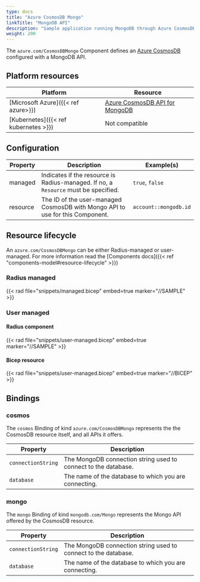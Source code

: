```yaml
---
type: docs
title: "Azure CosmosDB Mongo"
linkTitle: "MongoDB API"
description: "Sample application running MongoDB through Azure CosmosDB API"
weight: 200
---
```


The `azure.com/CosmosDBMongo` Component defines an [Azure CosmosDB](https://azure.microsoft.com/en-us/services/cosmos-db/) configured with a MongoDB API.

## Platform resources

| Platform | Resource |
|----------|----------|
| [Microsoft Azure]({{< ref azure>}}) | [Azure CosmosDB API for MongoDB](https://docs.microsoft.com/en-us/azure/cosmos-db/mongodb-introduction)
| [Kubernetes]({{< ref kubernetes >}}) | Not compatible

## Configuration

| Property | Description | Example(s) |
|----------|-------------|---------|
| managed | Indicates if the resource is Radius-managed. If no, a `Resource` must be specified. | `true`, `false`
| resource | The ID of the user-managed CosmosDB with Mongo API to use for this Component. | `account::mongodb.id`

## Resource lifecycle

An `azure.com/CosmosDBMongo` can be either Radius-managed or user-managed. For more information read the [Components docs]({{< ref "components-model#resource-lifecycle" >}})

### Radius managed

{{< rad file="snippets/managed.bicep" embed=true marker="//SAMPLE" >}}

### User managed

#### Radius component

{{< rad file="snippets/user-managed.bicep" embed=true marker="//SAMPLE" >}}

#### Bicep resource

{{< rad file="snippets/user-managed.bicep" embed=true marker="//BICEP" >}}

## Bindings

### cosmos

The `cosmos` Binding of kind `azure.com/CosmosDBMongo` represents the the CosmosDB resource itself, and all APIs it offers.

| Property | Description |
|----------|-------------|
| `connectionString` | The MongoDB connection string used to connect to the database.
| `database` | The name of the database to which you are connecting.

### mongo

The `mongo` Binding of kind `mongodb.com/Mongo` represents the Mongo API offered by the CosmosDB resource.

| Property | Description |
|----------|-------------|
| `connectionString` | The MongoDB connection string used to connect to the database.
| `database` | The name of the database to which you are connecting.

